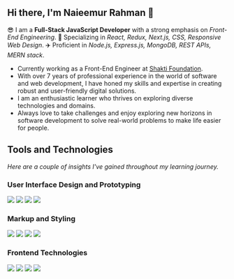 ## Hi there, I'm Naieemur Rahman 👋

😎 I am a **Full-Stack JavaScript Developer** with a strong emphasis on *Front-End Engineering*. 🚀 Specializing in *React, Redux, Next.js, CSS, Responsive Web Design*. ✈️ Proficient in *Node.js, Express.js, MongoDB, REST APIs, MERN stack*.

* Currently working as a Front-End Engineer at [Shakti Foundation](https://www.shakti.org.bd/).
* With over 7 years of professional experience in the world of software and web development, I have honed my skills and expertise in creating robust and user-friendly digital solutions.
* I am an enthusiastic learner who thrives on exploring diverse technologies and domains.
* Always love to take challenges and enjoy exploring new horizons in software development to solve real-world problems to make life easier for people.

## Tools and Technologies
*Here are a couple of insights I've gained throughout my learning journey.*

### User Interface Design and Prototyping
<a href="#user-interface-design-and-prototyping"><img src="https://img.shields.io/badge/figma-F24E1E.svg?style=for-the-badge&logo=figma&logoColor=white"/></a>
<a href="#user-interface-design-and-prototyping"><img src="https://img.shields.io/badge/adobe%20xd-FF0000.svg?style=for-the-badge&logo=adobexd&logoColor=white"/></a>
<a href="#user-interface-design-and-prototyping"><img src="https://img.shields.io/badge/adobe%20photoshop-31A8FF.svg?style=for-the-badge&logo=adobephotoshop&logoColor=white"/></a>
<a href="#user-interface-design-and-prototyping"><img src="https://img.shields.io/badge/adobe%20illustrator-FF9A00.svg?style=for-the-badge&logo=adobeillustrator&logoColor=white"/></a>

### Markup and Styling
<a href="#markup-and-styling"><img src="https://img.shields.io/badge/html5-E34F26.svg?style=for-the-badge&logo=html5&logoColor=white"/></a>
<a href="#markup-and-styling"><img src="https://img.shields.io/badge/css3-1572B6.svg?style=for-the-badge&logo=css3&logoColor=white"/></a>
<a href="#markup-and-styling"><img src="https://img.shields.io/badge/sass-CC6699.svg?style=for-the-badge&logo=sass&logoColor=white"/></a>
<a href="#markup-and-styling"><img src="https://img.shields.io/badge/tailwind%20css-06B6D4.svg?style=for-the-badge&logo=tailwindcss&logoColor=white"/></a>

### Frontend Technologies
<a href="#frontend-technologies"><img src="https://img.shields.io/badge/react-61DAFB.svg?style=for-the-badge&logo=react&logoColor=black"/></a>
<a href="#frontend-technologies"><img src="https://img.shields.io/badge/next.js-000000.svg?style=for-the-badge&logo=next.js&logoColor=white"/></a>
<a href="#frontend-technologies"><img src="https://img.shields.io/badge/vue.js-4FC08D.svg?style=for-the-badge&logo=vue.js&logoColor=white"/></a>
<a href="#frontend-technologies"><img src="https://img.shields.io/badge/angular-DD0031.svg?style=for-the-badge&logo=angular&logoColor=white"/></a>

<!--
**naieem-bd/naieem-bd** is a ✨ _special_ ✨ repository because its `README.md` (this file) appears on your GitHub profile.

Here are some ideas to get you started:

- 🔭 I’m currently working on ...
- 🌱 I’m currently learning ...
- 👯 I’m looking to collaborate on ...
- 🤔 I’m looking for help with ...
- 💬 Ask me about ...
- 📫 How to reach me: ...
- 😄 Pronouns: ...
- ⚡ Fun fact: ...
-->

